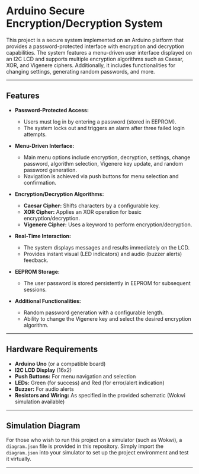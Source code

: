 # Arduino Secure Encryption/Decryption System

This project is a secure system implemented on an Arduino platform that provides a password-protected interface with encryption and decryption capabilities. The system features a menu-driven user interface displayed on an I2C LCD and supports multiple encryption algorithms such as Caesar, XOR, and Vigenere ciphers. Additionally, it includes functionalities for changing settings, generating random passwords, and more.

---

## Features

- **Password-Protected Access:**
  - Users must log in by entering a password (stored in EEPROM).
  - The system locks out and triggers an alarm after three failed login attempts.

- **Menu-Driven Interface:**
  - Main menu options include encryption, decryption, settings, change password, algorithm selection, Vigenere key update, and random password generation.
  - Navigation is achieved via push buttons for menu selection and confirmation.

- **Encryption/Decryption Algorithms:**
  - **Caesar Cipher:** Shifts characters by a configurable key.
  - **XOR Cipher:** Applies an XOR operation for basic encryption/decryption.
  - **Vigenere Cipher:** Uses a keyword to perform encryption/decryption.

- **Real-Time Interaction:**
  - The system displays messages and results immediately on the LCD.
  - Provides instant visual (LED indicators) and audio (buzzer alerts) feedback.

- **EEPROM Storage:**
  - The user password is stored persistently in EEPROM for subsequent sessions.

- **Additional Functionalities:**
  - Random password generation with a configurable length.
  - Ability to change the Vigenere key and select the desired encryption algorithm.

---

## Hardware Requirements

- **Arduino Uno** (or a compatible board)
- **I2C LCD Display** (16x2)
- **Push Buttons:** For menu navigation and selection
- **LEDs:** Green (for success) and Red (for error/alert indication)
- **Buzzer:** For audio alerts
- **Resistors and Wiring:** As specified in the provided schematic (Wokwi simulation available)

---

## Simulation Diagram

For those who wish to run this project on a simulator (such as Wokwi), a `diagram.json` file is provided in this repository. Simply import the `diagram.json` into your simulator to set up the project environment and test it virtually.


---


